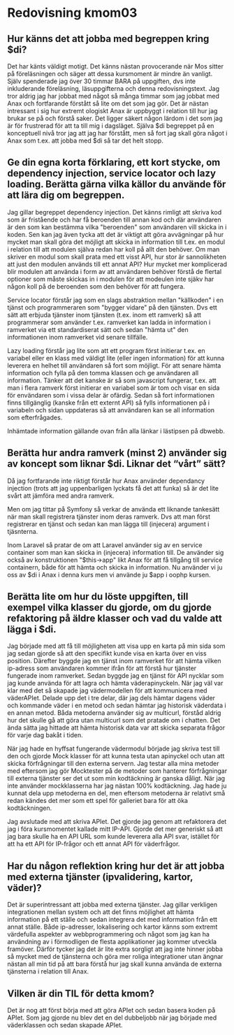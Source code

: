 ---
---
Redovisning kmom03
=========================

## Hur känns det att jobba med begreppen kring $di?
Det har känts väldigt motigt. Det känns nästan provocerande när Mos sitter på föreläsningen och säger att dessa kursmoment är mindre än vanligt. Själv spenderade jag över 30 timmar BARA på uppgiften, dvs inte inkluderande föreläsning, läsuppgifterna och denna redovisningstext. Jag tror aldrig jag har jobbat med något så många timmar som jag jobbat med Anax och fortfarande förstått så lite om det som jag gör. Det är nästan intressant i sig hur extremt ologiskt Anax är uppbyggt i relation till hur jag brukar se på och förstå saker. Det ligger säkert någon lärdom i det som jag är för frustrerad för att ta till mig i dagsläget. Själva $di begreppet på en konceptuell nivå tror jag att jag har förstått, men så fort jag skall göra något i Anax som t.ex. att jobba med $di så tar det helt stopp. 

## Ge din egna korta förklaring, ett kort stycke, om dependency injection, service locator och lazy loading. Berätta gärna vilka källor du använde för att lära dig om begreppen.

Jag gillar begreppet dependency injection. Det känns rimligt att skriva kod som är fristående och har få beroenden till annan kod och där användaren är den som kan bestämma vilka "beroenden" som användaren vill skicka in i koden. Sen kan jag även tycka att det är viktigt att göra avvägningar på hur mycket man skall göra det möjligt att skicka in information till t.ex. en modul i relation till att modulen själva redan har koll på allt den behöver. Om man skriver en modul som skall prata med ett visst API, hur stor är sannolikheten att just den modulen används till ett annat API? Hur mycket mer komplicerad blir modulen att använda i form av att användaren behöver förstå de flertal optioner som måste skickas in i modulen för att modeulen inte sjäkv har någon koll på de beroenden som den behöver för att fungera.

Service locator förstår jag som en slags abstraktion mellan "källkoden" i en tjänst och programmeraren som "bygger vidare" på den tjänsten. Dvs ett sätt att erbjuda tjänster inom tjänsten (t.ex. inom ett ramverk) så att programmerar som använder t.ex. ramverket kan ladda in information i ramverket via ett standardiserat sätt och sedan "hämta ut" den informationen inom ramverket vid senare tillfälle.

Lazy loading förstår jag lite som att ett program först initierar t.ex. en variabel eller en klass med väldigt lite (eller ingen information) för att kunna leverera en helhet till användaren så fort som möjligt. För att senare hämta information och fylla på den tomma klassen och ge användaren all information. Tänker att det kanske är så som javascript fungerar, t.ex. att man i flera ramverk först initierar en variabel som är tom och visar en sida för envändaren som i vissa delar är ofärdig. Sedan så fort informationen finns tillgänglig (kanske från ett externt API) så fylls informationen på i variabeln och sidan uppdateras så att användaren kan se all information som efterfrågades.

Inhämtade information gällande ovan från alla länkar i lästipsen på dbwebb.

## Berätta hur andra ramverk (minst 2) använder sig av koncept som liknar $di. Liknar det “vårt” sätt?

Då jag fortfarande inte riktigt förstår hur Anax använder dependancy injection (trots att jag uppenbarligen lyckats få det att funka) så är det lite svårt att jämföra med andra ramverk. 

Men om jag tittar på Symfony så verkar de använda ett liknande tankesätt när man skall registrera tjänster inom deras ramverk. Dvs att man först registrerar en tjänst och sedan kan man lägga till (injecera) argument i tjäsnterna.

Inom Laravel så pratar de om att Laravel använder sig av en service container som man kan skicka in (injecera) information till. De använder sig också av konstruktionen "$this->app" likt Anax för att få tillgång till service containern, både för att hämta och skicka in information. Nu använder vi ju oss av $di i Anax i denna kurs men vi använde ju $app i oophp kursen. 

## Berätta lite om hur du löste uppgiften, till exempel vilka klasser du gjorde, om du gjorde refaktoring på äldre klasser och vad du valde att lägga i $di.
Jag började med att få till möjligheten att visa upp en karta på min sida som jag sedan gjorde så att den specifikt kunde visa en karta över en viss position. Därefter byggde jag en tjänst inom ramverket för att hämta vilken ip-adress som användaren kommer ifrån för att förstå hur tjänster fungerade inom ramverket. Sedan byggde jag en tjänst för API nycklar som jag kunde använda för att lagra och hämta väderapinyckeln. När jag väl var klar med det så skapade jag vädermodellen för att kommunicera med väderAPIet. Delade upp det i tre delar, där jag dels hämtar dagens väder och kommande väder i en metod och sedan hämtar jag historisk väderdata i en annan metod. Båda metoderna använder sig av multicurl, förståd aldrig hur det skulle gå att göra utan multicurl som det pratade om i chatten. Det ända sätta jag hittade att hämta historisk data var att skicka separata frågor för varje dag bakåt i tiden.

När jag hade en hyffsat fungerande vädermodul började jag skriva test till den och gjorde Mock klasser för att kunna testa utan apinyckel och utan att skicka förfrågningar till den externa servern. Jag testar alla mina metoder med eftersom jag gör Mocktester på de metoder som hanterer förfrågningar till externa tjänster ser det ut som min kodtäckning är ganska dåligt. När jag inte använder mockklasserna har jag nästan 100% kodtäckning. Jag hade ju kunnat dela upp metoderna en del, men eftersom metoderna är relativt små redan kändes det mer som ett spel för galleriet bara för att öka kodtäckningen.

Jag avslutade med att skriva APIet. Det gjorde jag genom att refaktorera det jag i föra kursmomentet kallade mitt IP-API. Gjorde det mer generiskt så att jag bara skulle ha en API URL som kunde leverera alla API svar, istället för att ha ett API för IP-frågor och ett annat API för väderfrågor.  

## Har du någon reflektion kring hur det är att jobba med externa tjänster (ipvalidering, kartor, väder)?

Det är superintressant att jobba med externa tjänster. Jag gillar verkligen integrationen mellan system och att det finns möjlighet att hämta information på ett ställe och sedan integrera det med information från ett annat ställe. Både ip-adresser, lokalisering och kartor känns som extremt värdefulla aspekter av webbprogrammering och något som jag kan ha användning av i förmodligen de flesta applikationer jag kommer utveckla framöver. Därför tycker jag det är lite extra sorgligt att jag inte hinner jobba så mycket med de tjänsterna och göra mer roliga integrationer utan ängnar nästan all min tid på att bara förstå hur jag skall kunna använda de externa tjänsterna i relation till Anax.

## Vilken är din TIL för detta kmom?

Det är nog att först börja med att göra APIet och sedan basera koden på APIet. Som jag gjorde nu blev det en del dubbeljobb när jag började med väderklassen och sedan skapade APIet.